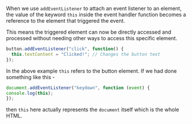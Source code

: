 When we use `addEventListener` to attach an event listener to an element, the value of the keyword `this` inside the event handler function becomes a reference to the element that triggered the event.

This means the triggered element can now be directly accessed and processed without needing other ways to access this specific element.

```js
button.addEventListener("click", function() {
  this.textContent = "Clicked!"; // Changes the button text
});

```

In the above example `this` refers to the button element. If we had done something like this - 
```js
document.addEventListener("keydown", function (event) {
console.log(this);
});
```

then `this` here actually represents the `document` itself which is the whole HTML.